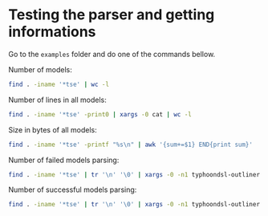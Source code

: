 # Testing the parser and getting informations

Go to the `examples` folder and do one of the commands bellow.

Number of models:

``` sh
find . -iname '*tse' | wc -l
```

Number of lines in all models:

``` sh
find . -iname '*tse' -print0 | xargs -0 cat | wc -l
```

Size in bytes of all models:

``` sh
find . -iname '*tse' -printf "%s\n" | awk '{sum+=$1} END{print sum}'
```

Number of failed models parsing:
``` sh
find . -iname '*tse' | tr '\n' '\0' | xargs -0 -n1 typhoondsl-outliner | grep -i failure | wc -l
```

Number of successful models parsing:
``` sh
find . -iname '*tse' | tr '\n' '\0' | xargs -0 -n1 typhoondsl-outliner | grep -i success | wc -l
```

